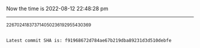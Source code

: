 Now the time is 2022-08-12 22:48:28 pm

---

<small>226702418373714050236192955430369</small>

```txt

Latest commit SHA is: f91968672d784ae67b219dba89231d3d510debfe
```
